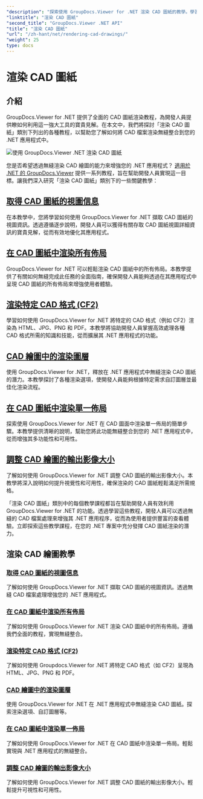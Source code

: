```yaml
---
"description": "探索使用 GroupDocs.Viewer for .NET 渲染 CAD 圖紙的教學。學習如何透過無縫 CAD 檔案處理增強 .NET 應用程式。"
"linktitle": "渲染 CAD 圖紙"
"second_title": "GroupDocs.Viewer .NET API"
"title": "渲染 CAD 圖紙"
"url": "/zh-hant/net/rendering-cad-drawings/"
"weight": 25
type: docs
---
```

# 渲染 CAD 圖紙


## 介紹

GroupDocs.Viewer for .NET 提供了全面的 CAD 圖紙渲染教程，為開發人員提供瞭如何利用這一強大工具的寶貴見解。在本文中，我們將探討「渲染 CAD 圖紙」類別下列出的各種教程，以幫助您了解如何將 CAD 檔案渲染無縫整合到您的 .NET 應用程式中。

![使用 GroupDocs.Viewer .NET 渲染 CAD 圖紙](/viewer/rendering-cad-drawings/image.png)

您是否希望透過無縫渲染 CAD 繪圖的能力來增強您的 .NET 應用程式？ [適用於 .NET 的 GroupDocs.Viewer](#) 提供一系列教程，旨在幫助開發人員實現這一目標。讓我們深入研究「渲染 CAD 圖紙」類別下的一些關鍵教學：

## [取得 CAD 圖紙的視圖信息](./get-view-info-cad-drawing/)
在本教學中，您將學習如何使用 GroupDocs.Viewer for .NET 擷取 CAD 圖紙的視圖資訊。透過遵循逐步說明，開發人員可以獲得有關存取 CAD 圖紙視圖詳細資訊的寶貴見解，從而有效地優化其應用程式。

## [在 CAD 圖紙中渲染所有佈局](./render-all-layouts-cad/)
GroupDocs.Viewer for .NET 可以輕鬆渲染 CAD 圖紙中的所有佈局。本教學提供了有關如何無縫完成此任務的全面指南，確保開發人員能夠透過在其應用程式中呈現 CAD 圖紙的所有佈局來增強使用者體驗。

## [渲染特定 CAD 格式 (CF2)](./render-specific-cad-formats/)
學習如何使用 GroupDocs.Viewer for .NET 將特定的 CAD 格式（例如 CF2）渲染為 HTML、JPG、PNG 和 PDF。本教學將協助開發人員掌握高效處理各種 CAD 格式所需的知識和技能，從而擴展其 .NET 應用程式的功能。

## [CAD 繪圖中的渲染圖層](./render-layers-cad/)
使用 GroupDocs.Viewer for .NET，釋放在 .NET 應用程式中無縫渲染 CAD 圖紙的潛力。本教學探討了各種渲染選項，使開發人員能夠根據特定需求自訂圖層並最佳化渲染流程。

## [在 CAD 圖紙中渲染單一佈局](./render-single-layout-cad/)
探索使用 GroupDocs.Viewer for .NET 在 CAD 圖面中渲染單一佈局的簡單步驟。本教學提供清晰的說明，幫助您將此功能無縫整合到您的 .NET 應用程式中，從而增強其多功能性和可用性。

## [調整 CAD 繪圖的輸出影像大小](./adjust-output-image-size-cad/)
了解如何使用 GroupDocs.Viewer for .NET 調整 CAD 圖紙的輸出影像大小。本教學將深入說明如何提升視覺性和可用性，確保渲染的 CAD 圖紙輕鬆滿足所需規格。

「渲染 CAD 圖紙」類別中的每個教學課程都旨在幫助開發人員有效利用 GroupDocs.Viewer for .NET 的功能。透過學習這些教程，開發人員可以透過無縫的 CAD 檔案處理來增強其 .NET 應用程序，從而為使用者提供豐富的查看體驗。立即探索這些教學課程，在您的 .NET 專案中充分發揮 CAD 圖紙渲染的潛力。

## 渲染 CAD 繪圖教學
### [取得 CAD 圖紙的視圖信息](./get-view-info-cad-drawing/)
了解如何使用 GroupDocs.Viewer for .NET 擷取 CAD 圖紙的視圖資訊。透過無縫 CAD 檔案處理增強您的 .NET 應用程式。
### [在 CAD 圖紙中渲染所有佈局](./render-all-layouts-cad/)
了解如何使用 GroupDocs.Viewer for .NET 渲染 CAD 圖紙中的所有佈局。遵循我們全面的教程，實現無縫整合。
### [渲染特定 CAD 格式 (CF2)](./render-specific-cad-formats/)
了解如何使用 Groupdocs.Viewer for .NET 將特定 CAD 格式（如 CF2）呈現為 HTML、JPG、PNG 和 PDF。
### [CAD 繪圖中的渲染圖層](./render-layers-cad/)
使用 GroupDocs.Viewer for .NET 在 .NET 應用程式中無縫渲染 CAD 圖紙。探索渲染選項、自訂圖層等。
### [在 CAD 圖紙中渲染單一佈局](./render-single-layout-cad/)
了解如何使用 GroupDocs.Viewer for .NET 在 CAD 圖紙中渲染單一佈局。輕鬆實現與 .NET 應用程式的無縫整合。
### [調整 CAD 繪圖的輸出影像大小](./adjust-output-image-size-cad/)
了解如何使用 GroupDocs.Viewer for .NET 調整 CAD 圖紙的輸出影像大小。輕鬆提升可視性和可用性。